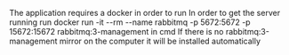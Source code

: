 The application requires a docker in order to run In order to get the server running run docker run -it --rm --name rabbitmq -p 5672:5672 -p 15672:15672 rabbitmq:3-management in cmd If there is no rabbitmq:3-management mirror on the computer it will be installed automatically
